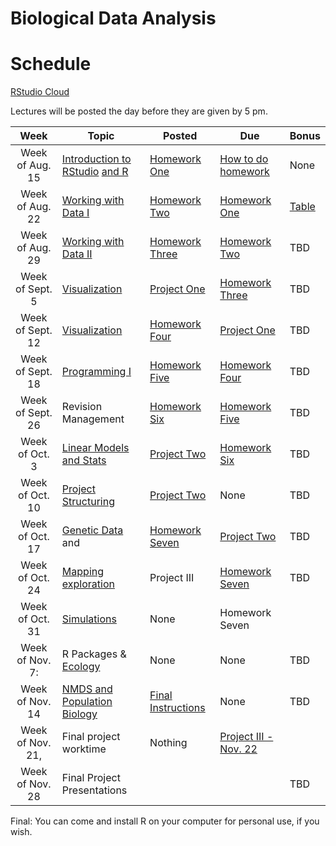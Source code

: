 # Biological Data Analysis

# Schedule

[RStudio Cloud](https://rstudio.cloud/spaces/269769/join?access_code=2DRWaVodBPHSn24odTX619RRpxmCePaGakiq8X3_)

Lectures will be posted the day before they are given by 5 pm.


| Week | Topic | Posted | Due | Bonus |
|:----:|-------|--------|-----|-----|
| Week of Aug. 15 | [Introduction to RStudio](https://biologicaldataanalysis2019.github.io/2023/articles/00_Syllabus_and_Expectations.html) [and R](https://biologicaldataanalysis2019.github.io/2023/articles/01_Getting_Started_with_R.html)| [Homework One](https://biologicaldataanalysis2019.github.io/2023/articles/homework_1.html) | [How to do homework](https://biologicaldataanalysis2019.github.io/2023/articles/homework_0.html) | None | 
| Week of Aug. 22 |  [Working with Data I](https://biologicaldataanalysis2019.github.io/2023/articles/02_Starting_with_Data.html) | [Homework Two](https://biologicaldataanalysis2019.github.io/2023/articles/homework_2.html) | [Homework One](https://biologicaldataanalysis2019.github.io/2023/articles/homework_1.html) | [Table](https://biologicaldataanalysis2019.github.io/2023/articles/bonus_tables.html)
| Week of Aug. 29 | [Working with Data II](https://biologicaldataanalysis2019.github.io/2023/articles/03_Manipulating_Data.html) | [Homework Three](https://biologicaldataanalysis2019.github.io/2023/articles/homework_3.html)  |  [Homework Two](https://biologicaldataanalysis2019.github.io/2023/articles/homework_2.html)  | TBD | 
| Week of Sept. 5 | [Visualization](https://biologicaldataanalysis2019.github.io/2023/articles/04-plotting.html) | [Project One](https://biologicaldataanalysis2019.github.io/2023/articles/project_one.html) | [Homework Three](https://biologicaldataanalysis2019.github.io/2023/articles/homework_3.html)  | TBD |
| Week of Sept. 12| [Visualization](https://biologicaldataanalysis2019.github.io/2023/articles/04-plotting.html) | [Homework Four](https://biologicaldataanalysis2019.github.io/2023/articles/homework_4.html) | [Project One](https://biologicaldataanalysis2019.github.io/2023/articles/project_one.html) | TBD| 
| Week of Sept. 18 | [Programming I](https://biologicaldataanalysis2019.github.io/2023/articles/05_Functions.html) | [Homework Five](https://biologicaldataanalysis2019.github.io/2023/articles/homework_5.html)  |  [Homework Four](https://biologicaldataanalysis2019.github.io/2023/articles/homework_4.html) |TBD| 
| Week of Sept. 26 | Revision Management | [Homework Six](https://biologicaldataanalysis2019.github.io/2023/articles/homework_6.html) | [Homework Five](https://biologicaldataanalysis2019.github.io/2023/articles/homework_5.html)  | TBD| 
| Week of Oct. 3 |  [Linear Models and Stats ](https://biologicaldataanalysis2019.github.io/2023/articles/08_linear_models.html) | [Project Two](https://biologicaldataanalysis2019.github.io/2023/articles/project_two.html) | [Homework Six](https://biologicaldataanalysis2019.github.io/2023/articles/homework_6.html)  | TBD| 
| Week of Oct. 10 | [Project Structuring](https://biologicaldataanalysis2019.github.io/2023/articles/06_Project_Structuring.html) | [Project Two](https://biologicaldataanalysis2019.github.io/2023/articles/project_two.html) | None | TBD| 
| Week of Oct. 17 | [Genetic Data](https://biologicaldataanalysis2019.github.io/2023/articles/09_Tree_of_life.html) and   | [Homework Seven](https://biologicaldataanalysis2019.github.io/2023/articles/homework_7.html)  | [Project Two](https://biologicaldataanalysis2019.github.io/2023/articles/project_two.html) |TBD| 
| Week of Oct. 24 | [Mapping exploration](https://biologicaldataanalysis2019.github.io/2023/articles/10_GBIF_and_Location.html) | Project III | [Homework Seven](https://biologicaldataanalysis2019.github.io/2023/articles/homework_7.html)  |TBD| 
| Week of Oct. 31 |  [Simulations](https://biologicaldataanalysis2019.github.io/2023/articles/Simulation.html)  | None | Homework Seven |
| Week of Nov. 7: | R Packages & [Ecology](https://biologicaldataanalysis2019.github.io/2023/articles/11_iNEXT.html) | None | None |  TBD| 
| Week of Nov. 14  | [NMDS and Population Biology](https://biologicaldataanalysis2019.github.io/2023/articles/11_iNEXT.html) | [Final Instructions](https://biologicaldataanalysis2019.github.io/2023/articles/project_final.html) | None | TBD| 
| Week of Nov. 21, | Final project worktime | Nothing |[Project III - Nov. 22](https://biologicaldataanalysis2019.github.io/2023/articles/project_three.html) | 
| Week of Nov. 28 | Final Project Presentations | | | TBD| 

Final: You can come and install R on your computer for personal use, if you wish.

